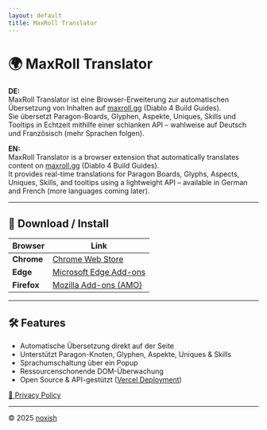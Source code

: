 ```yaml
---
layout: default
title: MaxRoll Translator
---
```


# 🌍 MaxRoll Translator

**DE:**  
MaxRoll Translator ist eine Browser-Erweiterung zur automatischen Übersetzung von Inhalten auf [maxroll.gg](https://maxroll.gg/d4/) (Diablo 4 Build Guides).  
Sie übersetzt Paragon-Boards, Glyphen, Aspekte, Uniques, Skills und Tooltips in Echtzeit mithilfe einer schlanken API – wahlweise auf Deutsch und Französisch (mehr Sprachen folgen).

**EN:**  
MaxRoll Translator is a browser extension that automatically translates content on [maxroll.gg](https://maxroll.gg/d4/) (Diablo 4 Build Guides).  
It provides real-time translations for Paragon Boards, Glyphs, Aspects, Uniques, Skills, and tooltips using a lightweight API – available in German and French (more languages coming later).

---

## 🔗 Download / Install

| Browser      | Link                                                                                   |
|--------------|------------------------------------------------------------------------------------------|
| **Chrome**   | [Chrome Web Store](https://chromewebstore.google.com/detail/maxroll-translator/dedemimonklilpelejjlmoafghfpjjgm) |
| **Edge**     | [Microsoft Edge Add-ons](https://microsoftedge.microsoft.com/addons/detail/maxroll-translator/dddgbglolaojenpgoeikfephpdncieca) |
| **Firefox**  | [Mozilla Add-ons (AMO)](https://addons.mozilla.org/de/firefox/addon/maxroll-translator/) |

---

## 🛠 Features

- Automatische Übersetzung direkt auf der Seite
- Unterstützt Paragon-Knoten, Glyphen, Aspekte, Uniques & Skills
- Sprachumschaltung über ein Popup
- Ressourcenschonende DOM-Überwachung
- Open Source & API-gestützt ([Vercel Deployment](https://max-roll-translator.vercel.app))

[📄 Privacy Policy](./privacy)

---

© 2025 [noxish](https://github.com/noxish)
